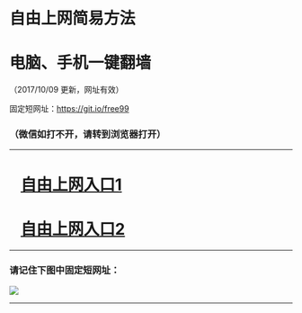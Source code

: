 ﻿# 自由上网简易方法

# 电脑、手机一键翻墙

（2017/10/09 更新，网址有效）

固定短网址：https://git.io/free99

### （微信如打不开，请转到浏览器打开）


***





# &nbsp;&nbsp; <a href="http://ft478523370.fwq-tz-1001.info/fwqtz01.html?t=10090015205 " target="_blank">自由上网入口1</a>
# &nbsp;&nbsp; <a href="http://ft2834320967.fwq-tz-1002.info/fwqtz02.html?t=100900113206 " target="_blank">自由上网入口2</a>
***

### 请记住下图中固定短网址：

<img src="https://s3-us-west-2.amazonaws.com/fwq-1001/yjfq-20170905okok.png" /> 


***

